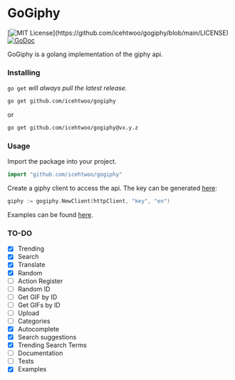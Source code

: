# GoGiphy
[![MIT License](https://img.shields.io/apm/l/atomic-design-ui.svg?)](https://github.com/icehtwoo/gogiphy/blob/main/LICENSE)
[![GoDoc](https://img.shields.io/badge/godoc-reference-blue.svg?style=flat)](https://pkg.go.dev/github.com/icehtwoo/gogiphy)

GoGiphy is a golang implementation of the giphy api.
### Installing

`go get` *will always pull the latest release.*

```sh
go get github.com/icehtwoo/gogiphy
```
or
```sh
go get github.com/icehtwoo/gogiphy@vx.y.z
```

### Usage

Import the package into your project.

```go
import "github.com/icehtwoo/gogiphy"
```

Create a giphy client to access the api. The key can be generated [here](https://developers.giphy.com/):
```go
giphy := gogiphy.NewClient(httpClient, "key", "en")
```

Examples can be found [here](https://github.com/iceHtwoO/gogiphy/tree/main/examples).

### TO-DO

- [X] Trending
- [X] Search
- [X] Translate
- [X] Random
- [ ] Action Register
- [ ] Random ID
- [ ] Get GIF by ID
- [ ] Get GIFs by ID
- [ ] Upload
- [ ] Categories
- [X] Autocomplete
- [X] Search suggestions
- [X] Trending Search Terms
- [ ] Documentation
- [ ] Tests
- [X] Examples
